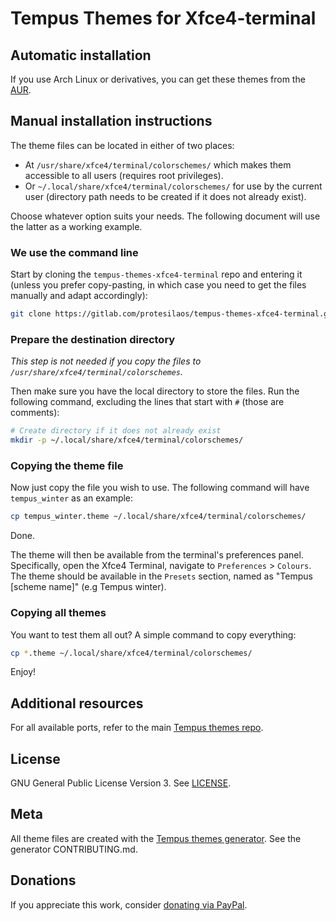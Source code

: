 # Tempus Themes for Xfce4-terminal

## Automatic installation

If you use Arch Linux or derivatives, you can get these themes from the [AUR](https://aur.archlinux.org/packages/tempus-themes-xfce4-terminal-git/).

## Manual installation instructions

The theme files can be located in either of two places:

- At `/usr/share/xfce4/terminal/colorschemes/` which makes them accessible to all users (requires root privileges).
- Or `~/.local/share/xfce4/terminal/colorschemes/` for use by the current user (directory path needs to be created if it does not already exist).

Choose whatever option suits your needs. The following document will use the latter as a working example.

### We use the command line

Start by cloning the `tempus-themes-xfce4-terminal` repo and entering it (unless you prefer copy-pasting, in which case you need to get the files manually and adapt accordingly):

```sh
git clone https://gitlab.com/protesilaos/tempus-themes-xfce4-terminal.git --depth 1 && cd tempus-themes-xfce4-terminal
```

### Prepare the destination directory

*This step is not needed if you copy the files to `/usr/share/xfce4/terminal/colorschemes`.*

Then make sure you have the local directory to store the files. Run the following command, excluding the lines that start with `#` (those are comments):

```sh
# Create directory if it does not already exist
mkdir -p ~/.local/share/xfce4/terminal/colorschemes/
```

### Copying the theme file

Now just copy the file you wish to use. The following command will have `tempus_winter` as an example:

```sh
cp tempus_winter.theme ~/.local/share/xfce4/terminal/colorschemes/
```

Done.

The theme will then be available from the terminal's preferences panel. Specifically, open the Xfce4 Terminal, navigate to `Preferences` > `Colours`. The theme should be available in the `Presets` section, named as "Tempus [scheme name]" (e.g Tempus winter).

### Copying all themes

You want to test them all out? A simple command to copy everything:

```sh
cp *.theme ~/.local/share/xfce4/terminal/colorschemes/
```

Enjoy!

## Additional resources

For all available ports, refer to the main [Tempus themes repo](https://gitlab.com/protesilaos/tempus-themes).

## License

GNU General Public License Version 3. See [LICENSE](https://gitlab.com/protesilaos/tempus-themes-xfce4-terminal/blob/master/LICENSE).

## Meta

All theme files are created with the [Tempus themes generator](https://gitlab.com/protesilaos/tempus-themes-generator). See the generator CONTRIBUTING.md.

## Donations

If you appreciate this work, consider [donating via PayPal](https://www.paypal.me/protesilaos).
